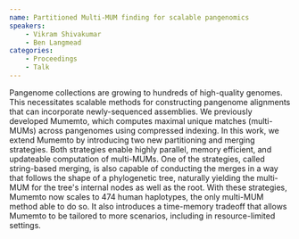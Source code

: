 ```yaml
---
name: Partitioned Multi-MUM finding for scalable pangenomics
speakers:
	- Vikram Shivakumar
	- Ben Langmead
categories:
	- Proceedings
	- Talk
---
```


Pangenome collections are growing to hundreds of
high-quality genomes. This necessitates scalable methods
for constructing pangenome alignments that can incorporate
newly-sequenced assemblies. We previously developed
Mumemto, which computes maximal unique matches (multi-MUMs)
across pangenomes using compressed indexing. In this work,
we extend Mumemto by introducing two new partitioning and
merging strategies. Both strategies enable highly parallel,
memory efficient, and updateable computation of multi-MUMs.
One of the strategies, called string-based merging, is also
capable of conducting the merges in a way that follows the
shape of a phylogenetic tree, naturally yielding the
multi-MUM for the tree's internal nodes as well as the
root. With these strategies, Mumemto now scales to 474
human haplotypes, the only multi-MUM method able to do so.
It also introduces a time-memory tradeoff that allows
Mumemto to be tailored to more scenarios, including in
resource-limited settings.
